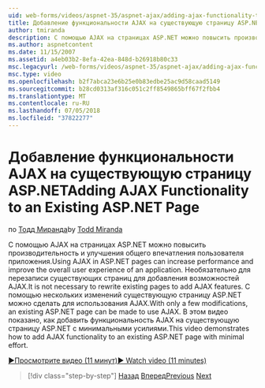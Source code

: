 ```yaml
---
uid: web-forms/videos/aspnet-35/aspnet-ajax/adding-ajax-functionality-to-an-existing-aspnet-page
title: Добавление функциональности AJAX на существующую страницу ASP.NET | Документация Майкрософт
author: tmiranda
description: С помощью AJAX на страницах ASP.NET можно повысить производительность и улучшения общего впечатления пользователя приложения. Нет необходимости переписывать существующие страницы...
ms.author: aspnetcontent
ms.date: 11/15/2007
ms.assetid: a4eb03b2-8efa-42ea-848d-b26918b80c33
msc.legacyurl: /web-forms/videos/aspnet-35/aspnet-ajax/adding-ajax-functionality-to-an-existing-aspnet-page
msc.type: video
ms.openlocfilehash: b2f7abca23e6b25e0b83edbe25ac9d58caad5149
ms.sourcegitcommit: b28cd0313af316c051c2ff8549865bff67f2fbb4
ms.translationtype: MT
ms.contentlocale: ru-RU
ms.lasthandoff: 07/05/2018
ms.locfileid: "37822277"
---
```

<a name="adding-ajax-functionality-to-an-existing-aspnet-page"></a><span data-ttu-id="8d3f3-104">Добавление функциональности AJAX на существующую страницу ASP.NET</span><span class="sxs-lookup"><span data-stu-id="8d3f3-104">Adding AJAX Functionality to an Existing ASP.NET Page</span></span>
====================
<span data-ttu-id="8d3f3-105">по [Тодд Миранда](https://github.com/tmiranda)</span><span class="sxs-lookup"><span data-stu-id="8d3f3-105">by [Todd Miranda](https://github.com/tmiranda)</span></span>

<span data-ttu-id="8d3f3-106">С помощью AJAX на страницах ASP.NET можно повысить производительность и улучшения общего впечатления пользователя приложения.</span><span class="sxs-lookup"><span data-stu-id="8d3f3-106">Using AJAX in ASP.NET pages can increase performance and improve the overall user experience of an application.</span></span> <span data-ttu-id="8d3f3-107">Необязательно для перезаписи существующих страниц для добавления возможностей AJAX.</span><span class="sxs-lookup"><span data-stu-id="8d3f3-107">It is not necessary to rewrite existing pages to add AJAX features.</span></span> <span data-ttu-id="8d3f3-108">С помощью нескольких изменений существующую страницу ASP.NET можно сделать для использования AJAX.</span><span class="sxs-lookup"><span data-stu-id="8d3f3-108">With only a few modifications, an existing ASP.NET page can be made to use AJAX.</span></span> <span data-ttu-id="8d3f3-109">В этом видео показано, как добавить функциональность AJAX на существующую страницу ASP.NET с минимальными усилиями.</span><span class="sxs-lookup"><span data-stu-id="8d3f3-109">This video demonstrates how to add AJAX functionality to an existing ASP.NET page with minimal effort.</span></span>

[<span data-ttu-id="8d3f3-110">&#9654;Просмотрите видео (11 минут)</span><span class="sxs-lookup"><span data-stu-id="8d3f3-110">&#9654; Watch video (11 minutes)</span></span>](https://channel9.msdn.com/Blogs/ASP-NET-Site-Videos/adding-ajax-functionality-to-an-existing-aspnet-page)

> [!div class="step-by-step"]
> <span data-ttu-id="8d3f3-111">[Назад](aspnet-ajax-support-in-visual-studio-2008.md)
> [Вперед](creating-and-using-an-ajax-enabled-web-service-in-a-web-site.md)</span><span class="sxs-lookup"><span data-stu-id="8d3f3-111">[Previous](aspnet-ajax-support-in-visual-studio-2008.md)
[Next](creating-and-using-an-ajax-enabled-web-service-in-a-web-site.md)</span></span>
